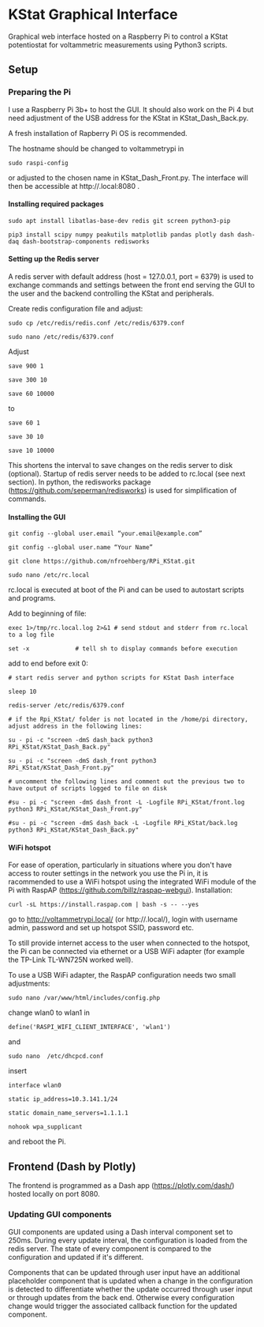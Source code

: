 # KStat Graphical Interface

Graphical web interface hosted on a Raspberry Pi to control a KStat potentiostat for voltammetric measurements using Python3 scripts.

## Setup

### Preparing the Pi

I use a Raspberry Pi 3b+ to host the GUI. It should also work on the Pi 4 but need adjustment of the USB address for the KStat in KStat_Dash_Back.py.

A fresh installation of Rapberry Pi OS is recommended.

The hostname should be changed to voltammetrypi in 

```li
sudo raspi-config
```

 or adjusted to the chosen name in KStat_Dash_Front.py. The interface will then be accessible at http://<hostname>.local:8080 .

#### Installing required packages

```
sudo apt install libatlas-base-dev redis git screen python3-pip

pip3 install scipy numpy peakutils matplotlib pandas plotly dash dash-daq dash-bootstrap-components redisworks
```

#### Setting up the Redis server

A redis server with default address (host = 127.0.0.1, port = 6379) is used to exchange commands and settings between the front end serving the GUI to the user and the backend controlling the KStat and peripherals.

Create redis configuration file and adjust:

```
sudo cp /etc/redis/redis.conf /etc/redis/6379.conf

sudo nano /etc/redis/6379.conf
```

Adjust 

```
save 900 1

save 300 10

save 60 10000
```

to

```
save 60 1

save 30 10

save 10 10000
```

This shortens the interval to save changes on the redis server to disk (optional). Startup of redis server needs to be added to rc.local (see next section). In python, the redisworks package (https://github.com/seperman/redisworks) is used for simplification of commands.

#### Installing the GUI

```
git config --global user.email “your.email@example.com”

git config --global user.name “Your Name”

git clone https://github.com/nfroehberg/RPi_KStat.git

sudo nano /etc/rc.local
```

rc.local is executed at boot of the Pi and can be used to autostart scripts and programs.

Add to beginning of file:

```
exec 1>/tmp/rc.local.log 2>&1 # send stdout and stderr from rc.local to a log file

set -x             # tell sh to display commands before execution
```

add to end before exit 0:

```
# start redis server and python scripts for KStat Dash interface

sleep 10 

redis-server /etc/redis/6379.conf

# if the Rpi_KStat/ folder is not located in the /home/pi directory, adjust address in the following lines:

su - pi -c "screen -dmS dash_back python3 RPi_KStat/KStat_Dash_Back.py"

su - pi -c "screen -dmS dash_front python3 RPi_KStat/KStat_Dash_Front.py"

# uncomment the following lines and comment out the previous two to have output of scripts logged to file on disk

#su - pi -c "screen -dmS dash_front -L -Logfile RPi_KStat/front.log python3 RPi_KStat/KStat_Dash_Front.py"

#su - pi -c "screen -dmS dash_back -L -Logfile RPi_KStat/back.log python3 RPi_KStat/KStat_Dash_Back.py"
```

#### WiFi hotspot

For ease of operation, particularly in situations where you don't have access to router settings in the network you use the Pi in, it is racommended to use a WiFi hotspot using the integrated WiFi module of the Pi with RaspAP (https://github.com/billz/raspap-webgui). Installation:

```
curl -sL https://install.raspap.com | bash -s -- --yes
```

go to http://voltammetrypi.local/ (or http://<your hostname>.local/), login with username admin, password and set up hotspot SSID, password etc.

To still provide internet access to the user when connected to the hotspot, the Pi can be connected via ethernet or a USB WiFi adapter (for example the TP-Link TL-WN725N worked well).

To use a USB WiFi adapter, the RaspAP configuration needs two small adjustments:

```
sudo nano /var/www/html/includes/config.php
```

change wlan0 to wlan1 in

```
define('RASPI_WIFI_CLIENT_INTERFACE', 'wlan1')
```

and

```
sudo nano  /etc/dhcpcd.conf
```

insert 

```
interface wlan0

static ip_address=10.3.141.1/24

static domain_name_servers=1.1.1.1

nohook wpa_supplicant
```

and reboot the Pi.

## Frontend (Dash by Plotly)

The frontend is programmed as a Dash app (https://plotly.com/dash/) hosted locally on port 8080.

### Updating GUI components

GUI components are updated using a Dash interval component set to 250ms. During every update interval, the configuration is loaded from the redis server. The state of every component is compared to the configuration and updated if it's different. 

Components that can be updated through user input have an additional placeholder component that is updated when a change in the configuration is detected to differentiate whether the update occurred through user input or through updates from the back end. Otherwise every configuration change would trigger the associated callback function for the updated component. 
